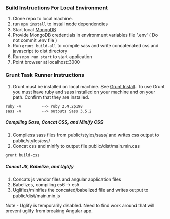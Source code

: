 ### Build Instructions For Local Environment

1. Clone repo to local machine.
2. run ```npm install``` to install node dependencies
3. Start local [MongoDB]
4. Provide MongoDB credentials in environment variables file '.env' ( Do not commit .env file ) 
5. Run ```grunt build-all``` to compile sass and write concatenated css and javascript to dist directory
6. Run ```npm run start``` to start application
7. Point browser at localhost:3000


### Grunt Task Runner Instructions
1. Grunt must be installed on local machine. See [Grunt Install].
To use Grunt you must have ruby and sass installed on your machine and on your path.
Confirm that they are installed.
```
ruby -v         --> ruby 2.4.2p198
sass -v         --> outputs Sass 3.5.2
```

##### Compiling Sass, Concat CSS, and Minify CSS
1. Compiless sass files from public/styles/sass/ and writes css output to public/styles/css/
2. Concat css and minify to output file public/dist/main.min.css
```
grunt build-css
```

##### Concat JS, Babelize, and Uglify
1. Concats js vendor files and angular application files
2. Babelizes, compiling es6 -> es5
3. Uglifies/minifies the concated/babelized file and writes output to public/dist/main.min.js 

Note - Uglify is temporarily disabled. Need to find work around that will prevent uglify from breaking Angular app.


[MongoDB]: https://docs.mongodb.com/manual/tutorial/install-mongodb-on-windows/
[Grunt Install]: https://gruntjs.com/getting-started